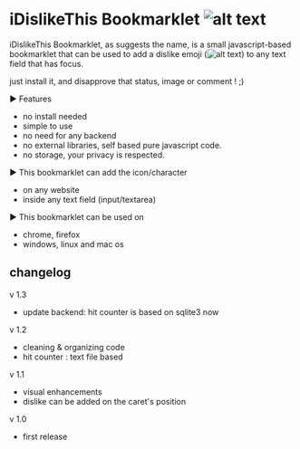 iDislikeThis Bookmarklet ![alt text](https://raw.github.com/hatemzidi/dislikeBookmarklet/master/images/logo.png)
========================

iDislikeThis Bookmarklet, as suggests the name, is a small javascript-based bookmarklet that can be used to add a dislike emoji
(![alt text](https://raw.github.com/hatemzidi/dislikeBookmarklet/master/images/dislike-symbol.png)) to any text field that has focus.

just install it, and disapprove that status, image or comment ! ;)

► Features
  +  no install needed
  +  simple to use
  +  no need for any backend
  +  no external libraries, self based pure javascript code.
  +  no storage, your privacy is respected.

► This bookmarklet can add the icon/character
  +  on any website
  +  inside any text field (input/textarea)

► This bookmarklet can be used on
  +  chrome, firefox
  +  windows, linux and mac os


changelog
---------
v 1.3
+ update backend: hit counter is based on sqlite3 now

v 1.2
+ cleaning & organizing code
+ hit counter : text file based

v 1.1
+ visual enhancements
+ dislike can be added on the caret's position

v 1.0
+ first release